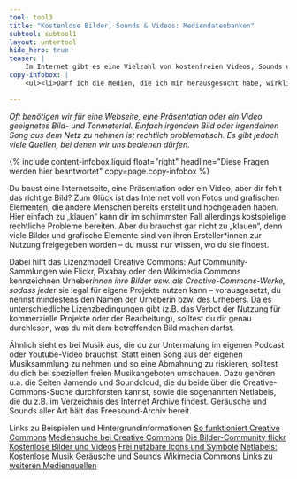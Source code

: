 ```yaml
---
tool: tool3
title: "Kostenlose Bilder, Sounds & Videos: Mediendatenbanken"
subtool: subtool1
layout: untertool
hide_hero: true
teaser: |
    Im Internet gibt es eine Vielzahl von kostenfreien Videos, Sounds und Bildern. So kannst du sie nutzen.
copy-infobox: |
    <ul><li>Darf ich die Medien, die ich mir herausgesucht habe, wirklich benutzen?</li><li>Welche Bedingungen muss ich einhalten (z.B. Nennung der Quelle)?</li></ul>

---
```


*Oft benötigen wir für eine Webseite, eine Präsentation oder ein Video geeignetes Bild- und Tonmaterial. Einfach irgendein Bild oder irgendeinen Song aus dem Netz zu nehmen ist rechtlich problematisch. Es gibt jedoch viele Quellen, bei denen wir uns bedienen dürfen.*

{% include content-infobox.liquid float="right" headline="Diese Fragen werden hier beantwortet" copy=page.copy-infobox %}

Du baust eine Internetseite, eine Präsentation oder ein Video, aber dir fehlt das richtige Bild? Zum Glück ist das Internet voll von Fotos und grafischen Elementen, die andere Menschen bereits erstellt und hochgeladen haben. Hier einfach zu „klauen“ kann dir im schlimmsten Fall allerdings kostspielige rechtliche Probleme bereiten. Aber du brauchst gar nicht zu „klauen“, denn viele Bilder und grafische Elemente sind von ihren Ersteller*innen zur Nutzung freigegeben worden – du musst nur wissen, wo du sie findest.

Dabei hilft das Lizenzmodell Creative Commons: Auf Community-Sammlungen wie Flickr, Pixabay oder den Wikimedia Commons kennzeichnen Urheber*innen ihre Bilder usw. als Creative-Commons-Werke, sodass jede*r sie legal für eigene Projekte nutzen kann – vorausgesetzt, du nennst mindestens den Namen der Urheberin bzw. des Urhebers. Da es unterschiedliche Lizenzbedingungen gibt (z.B. das Verbot der Nutzung für kommerzielle Projekte oder der Bearbeitung), solltest du dir genau durchlesen, was du mit dem betreffenden Bild machen darfst.

Ähnlich sieht es bei Musik aus, die du zur Untermalung im eigenen Podcast oder Youtube-Video brauchst. Statt einen Song aus der eigenen Musiksammlung zu nehmen und so eine Abmahnung zu riskieren, solltest du dich bei speziellen freien Musikangeboten umschauen. Dazu gehören u.a. die Seiten Jamendo und Soundcloud, die du beide über die Creative-Commons-Suche durchforsten kannst, sowie die sogenannten Netlabels, die du z.B. im Verzeichnis des Internet Archive findest. Geräusche und Sounds aller Art hält das Freesound-Archiv bereit.

<p class="link-list">
    <span class="link-list-headline">Links zu Beispielen und Hintergrundinformationen</span>
    <a class="external-link" href="https://lehrerfortbildung-bw.de/st_digital/medienwerkstatt/internet/freemedia/definition/lizenzen/" target="_blank">So funktioniert Creative Commons</a>
    <a class="external-link" href="https://search.creativecommons.org/" target="_blank">Mediensuche bei Creative Commons</a>
    <a class="external-link" href="https://www.flickr.com/" target="_blank">Die Bilder-Community flickr</a>
    <a class="external-link" href="https://pixabay.com/de/" target="_blank">Kostenlose Bilder und Videos</a>
    <a class="external-link" href="https://thenounproject.com/" target="_blank">Frei nutzbare Icons und Symbole</a>
    <a class="external-link" href="https://archive.org/details/netlabels" target="_blank">Netlabels: Kostenlose Musik</a>
    <a class="external-link" href="https://freesound.org/" target="_blank">Geräusche und Sounds</a>
    <a class="external-link" href="https://commons.wikimedia.org/wiki/Main_Page?uselang=de" target="_blank">Wikimedia Commons</a>
    <a class="external-link" href="https://www.medienpaedagogik-praxis.de/kostenlose-medien/" target="_blank">Links zu weiteren Medienquellen</a>
</p>